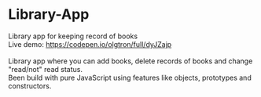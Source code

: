 # Library-App
Library app for keeping record of books <br/>
Live demo: https://codepen.io/olgtron/full/dyJZajp <br/>
<br/>
Library app where you can add books, delete records of books and change "read/not" read status. <br/>
Been build with pure JavaScript using features like objects, prototypes and constructors.
